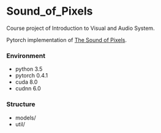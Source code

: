 # Sound_of_Pixels
Course project of Introduction to Visual and Audio System.

Pytorch implementation of [The Sound of Pixels](https://arxiv.org/abs/1804.03160).

### Environment
* python 3.5
* pytorch 0.4.1
* cuda 8.0
* cudnn 6.0
 
### Structure
* models/
* util/